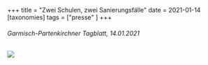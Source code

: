 +++
title = "Zwei Schulen, zwei Sanierungsfälle"
date = 2021-01-14
[taxonomies]
tags = ["presse" ]
+++

###### Garmisch-Partenkirchner Tagblatt, 14.01.2021

[![](images/Bildschirmfoto-2021-02-26-um-12.53.21.png)](http://localhost:8888/wp-content/uploads/2021/02/Garmisch-Partenkirchner-Tagblatt-14.01.202131.pdf)
